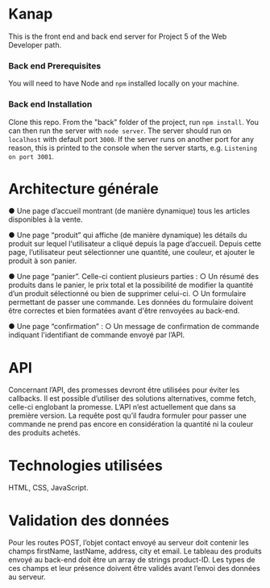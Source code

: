 # Kanap #

This is the front end and back end server for Project 5 of the Web Developer path.

### Back end Prerequisites ###

You will need to have Node and `npm` installed locally on your machine.

### Back end Installation ###

Clone this repo. From the "back" folder of the project, run `npm install`. You 
can then run the server with `node server`. 
The server should run on `localhost` with default port `3000`. If the
server runs on another port for any reason, this is printed to the
console when the server starts, e.g. `Listening on port 3001`.

# Architecture générale

● Une page d’accueil montrant (de manière dynamique) tous les articles disponibles à
la vente.

● Une page “produit” qui affiche (de manière dynamique) les détails du produit sur
lequel l'utilisateur a cliqué depuis la page d’accueil. Depuis cette page, l’utilisateur
peut sélectionner une quantité, une couleur, et ajouter le produit à son panier.

● Une page “panier”. Celle-ci contient plusieurs parties :
    ○ Un résumé des produits dans le panier, le prix total et la possibilité de
    modifier la quantité d’un produit sélectionné ou bien de supprimer celui-ci.
    ○ Un formulaire permettant de passer une commande. Les données du
    formulaire doivent être correctes et bien formatées avant d'être renvoyées au
    back-end. 

● Une page “confirmation” :
    ○ Un message de confirmation de commande indiquant l'identifiant de commande envoyé par l’API.

# API

Concernant l’API, des promesses devront être utilisées pour éviter les callbacks. Il est
possible d’utiliser des solutions alternatives, comme fetch, celle-ci englobant la promesse.
L’API n’est actuellement que dans sa première version. La requête post qu’il faudra formuler
pour passer une commande ne prend pas encore en considération la quantité ni la couleur
des produits achetés.

# Technologies utilisées

HTML, CSS, JavaScript.

# Validation des données

Pour les routes POST, l’objet contact envoyé au serveur doit contenir les champs firstName,
lastName, address, city et email. Le tableau des produits envoyé au back-end doit être un
array de strings product-ID. Les types de ces champs et leur présence doivent être validés
avant l’envoi des données au serveur.
